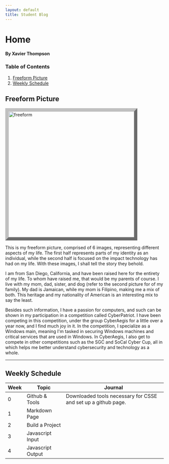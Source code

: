 ```yaml
---
layout: default
title: Student Blog
---
```




# Home

#### **By Xavier Thompson**

### Table of Contents
1. [Freeform Picture](#freeform-picture)
2. [Weekly Schedule](#weekly-schedule)

## Freeform Picture
<img align="center" style="border:10px outset silver;" src="{{site.baseurl}}/images/freeform.png" height="400px" alt="freeform"/>


This is my freeform picture, comprised of 6 images, representing different aspects of my life. The first half represents parts of my identity as an individual, while the second half is focused on the impact technology has had on my life. With these images, I shall tell the story they behold.

I am from San Diego, California, and have been raised here for the entirety of my life. To whom have raised me, that would be my parents of course. I live with my mom, dad, sister, and dog (refer to the second picture for of my family). My dad is Jamaican, while my mom is Filipino, making me a mix of both. This heritage and my nationality of American is an interesting mix to say the least. 

Besides such information, I have a passion for computers, and such can be shown in my participation in a competition called CyberPatriot. I have been competing in this competition, under the group CyberAegis for a little over a year now, and I find much joy in it. In the competition, I specialize as a Windows main, meaning I'm tasked in securing Windows machines and critical services that are used in Windows. In CyberAegis, I also get to compete in other competitions such as the SGC and SoCal Cyber Cup, all in which helps me better understand cybersecurity and technology as a whole.

---

## Weekly Schedule

| Week | Topic             | Journal                                                       |
|------|-------------------|---------------------------------------------------------------|
| 0    | Github & Tools    | Downloaded tools necessary for CSSE and set up a github page. |
| 1    | Markdown Page     |                                                               |
| 2    | Build a Project   |                                                               |
| 3    | Javascript Input  |                                                               |
| 4    | Javascript Output |                                                               |